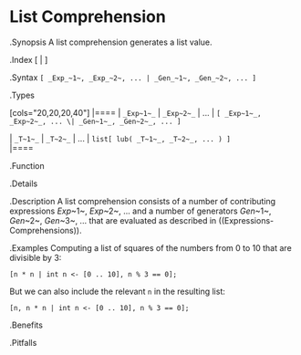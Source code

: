 # List Comprehension

.Synopsis
A list comprehension generates a list value.

.Index
[ | ]

.Syntax
`[ _Exp_~1~, _Exp_~2~, ... | _Gen_~1~, _Gen_~2~, ... ]`

.Types

[cols="20,20,20,40"]
|====
| `_Exp~1~_` | `_Exp~2~_` | ... | `[ _Exp~1~_, _Exp~2~_, ... \| _Gen~1~_, _Gen~2~_, ... ]` 

| `_T~1~_`   | `_T~2~_`   | ... | `list[ lub( _T~1~_, _T~2~_, ... ) ]`                  
|====

.Function

.Details

.Description
A list comprehension consists of a number of contributing expressions _Exp_~1~, _Exp_~2~, ... and a number of
generators _Gen_~1~, _Gen_~2~, _Gen_~3~, ... that are evaluated as described in ((Expressions-Comprehensions)).

.Examples
Computing a list of squares of the numbers from 0 to 10 that are divisible by 3:
```rascal-shell
[n * n | int n <- [0 .. 10], n % 3 == 0];
```
But we can also include the relevant `n` in the resulting list:
```rascal-shell
[n, n * n | int n <- [0 .. 10], n % 3 == 0];
```

.Benefits

.Pitfalls

